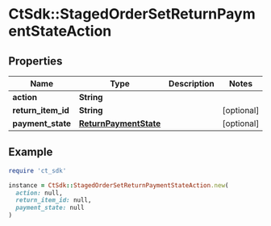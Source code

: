 # CtSdk::StagedOrderSetReturnPaymentStateAction

## Properties

| Name | Type | Description | Notes |
| ---- | ---- | ----------- | ----- |
| **action** | **String** |  |  |
| **return_item_id** | **String** |  | [optional] |
| **payment_state** | [**ReturnPaymentState**](ReturnPaymentState.md) |  | [optional] |

## Example

```ruby
require 'ct_sdk'

instance = CtSdk::StagedOrderSetReturnPaymentStateAction.new(
  action: null,
  return_item_id: null,
  payment_state: null
)
```

